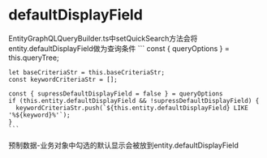 # defaultDisplayField

EntityGraphQLQueryBuilder.ts中setQuickSearch方法会将entity.defaultDisplayField做为查询条件
    ```
    const { queryOptions } = this.queryTree;

    let baseCriteriaStr = this.baseCriteriaStr;
    const keywordCriteriaStr = [];

    const { supressDefaultDisplayField = false } = queryOptions
    if (this.entity.defaultDisplayField && !supressDefaultDisplayField) {
      keywordCriteriaStr.push(`${this.entity.defaultDisplayField} LIKE '%${keyword}%'`);
    }
    ```

预制数据-业务对象中勾选的默认显示会被放到entity.defaultDisplayField